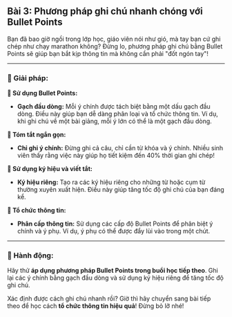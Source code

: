 ## Bài 3: Phương pháp ghi chú nhanh chóng với Bullet Points

Bạn đã bao giờ ngồi trong lớp học, giáo viên nói như gió, mà tay bạn cứ ghi chép như chạy marathon không? Đừng lo, phương pháp ghi chú bằng Bullet Points sẽ giúp bạn bắt kịp thông tin mà không cần phải "đốt ngón tay"!

---

### 📌 Giải pháp:

**🔹 Sử dụng Bullet Points:**
- **Gạch đầu dòng:** Mỗi ý chính được tách biệt bằng một dấu gạch đầu dòng. Điều này giúp bạn dễ dàng phân loại và tổ chức thông tin. Ví dụ, khi ghi chú về một bài giảng, mỗi ý lớn có thể là một gạch đầu dòng.

**🔹 Tóm tắt ngắn gọn:**
- **Chỉ ghi ý chính:** Đừng ghi cả câu, chỉ cần từ khóa và ý chính. Nhiều sinh viên thấy rằng việc này giúp họ tiết kiệm đến 40% thời gian ghi chép!

**🔹 Sử dụng ký hiệu và viết tắt:**
- **Ký hiệu riêng:** Tạo ra các ký hiệu riêng cho những từ hoặc cụm từ thường xuyên xuất hiện. Điều này giúp tăng tốc độ ghi chú của bạn đáng kể.

**🔹 Tổ chức thông tin:**
- **Phân cấp thông tin:** Sử dụng các cấp độ Bullet Points để phân biệt ý chính và ý phụ. Ví dụ, ý phụ có thể được đẩy lùi vào trong một chút.

---

### 🚀 Hành động:

Hãy thử **áp dụng phương pháp Bullet Points trong buổi học tiếp theo**. Ghi lại các ý chính bằng gạch đầu dòng và sử dụng ký hiệu riêng để tăng tốc độ ghi chú.

Xác định được cách ghi chú nhanh rồi? Giờ thì hãy chuyển sang bài tiếp theo để học cách **tổ chức thông tin hiệu quả**! Đừng bỏ lỡ nhé!